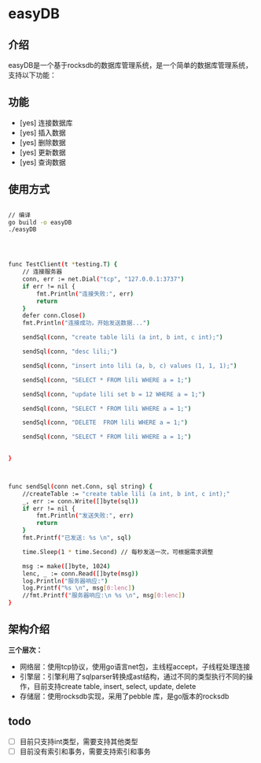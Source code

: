# easyDB

## 介绍
easyDB是一个基于rocksdb的数据库管理系统，是一个简单的数据库管理系统，支持以下功能：
## 功能
- [yes] 连接数据库
- [yes] 插入数据
- [yes] 删除数据
- [yes] 更新数据
- [yes] 查询数据

## 使用方式

```bash

// 编译
go build -o easyDB
./easyDB

```


```bash



func TestClient(t *testing.T) {
	// 连接服务器
	conn, err := net.Dial("tcp", "127.0.0.1:3737")
	if err != nil {
		fmt.Println("连接失败:", err)
		return
	}
	defer conn.Close()
	fmt.Println("连接成功，开始发送数据...")

	sendSql(conn, "create table lili (a int, b int, c int);")

	sendSql(conn, "desc lili;")

	sendSql(conn, "insert into lili (a, b, c) values (1, 1, 1);")

	sendSql(conn, "SELECT * FROM lili WHERE a = 1;")

	sendSql(conn, "update lili set b = 12 WHERE a = 1;")

	sendSql(conn, "SELECT * FROM lili WHERE a = 1;")

	sendSql(conn, "DELETE  FROM lili WHERE a = 1;")

	sendSql(conn, "SELECT * FROM lili WHERE a = 1;")

	 
}



func sendSql(conn net.Conn, sql string) {
	//createTable := "create table lili (a int, b int, c int);"
	_, err := conn.Write([]byte(sql))
	if err != nil {
		fmt.Println("发送失败:", err)
		return
	}
	fmt.Printf("已发送: %s \n", sql)

	time.Sleep(1 * time.Second) // 每秒发送一次，可根据需求调整

	msg := make([]byte, 1024)
	lenc, _ := conn.Read([]byte(msg))
	log.Println("服务器响应:")
	log.Printf("%s \n", msg[0:lenc])
	//fmt.Printf("服务器响应:\n %s \n", msg[0:lenc])
}

```

## 架构介绍

**三个层次：**
- 网络层：使用tcp协议，使用go语言net包，主线程accept，子线程处理连接
- 引擎层：引擎利用了sqlparser转换成ast结构，通过不同的类型执行不同的操作，目前支持create table, insert, select, update, delete
- 存储层：使用rocksdb实现，采用了pebble 库，是go版本的rocksdb


## todo
- [ ] 目前只支持int类型，需要支持其他类型
- [ ] 目前没有索引和事务，需要支持索引和事务
